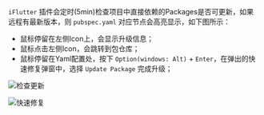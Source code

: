 `iFlutter` 插件会定时(5min)检查项目中直接依赖的Packages是否可更新，如果远程有最新版本，则 `pubspec.yaml` 对应节点会高亮显示，如下图所示：

- 鼠标停留在左侧Icon上，会显示升级信息；
- 鼠标点击左侧Icon，会跳转到包仓库；
- 鼠标停留在Yaml配置处，按下 `Option(windows: Alt)` + `Enter`，在弹出的快速修复弹窗中，选择 `Update Package` 完成升级；

![检查更新](https://iflutter.toolu.cn/configs/config_latest_version.png)


![快速修复](https://iflutter.toolu.cn/configs/version_quick_fix.png)
